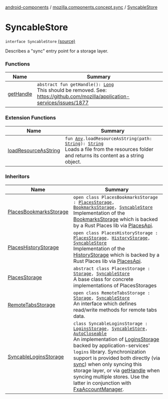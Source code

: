 [android-components](../../index.md) / [mozilla.components.concept.sync](../index.md) / [SyncableStore](./index.md)

# SyncableStore

`interface SyncableStore` [(source)](https://github.com/mozilla-mobile/android-components/blob/master/components/concept/sync/src/main/java/mozilla/components/concept/sync/Sync.kt#L48)

Describes a "sync" entry point for a storage layer.

### Functions

| Name | Summary |
|---|---|
| [getHandle](get-handle.md) | `abstract fun getHandle(): `[`Long`](https://kotlinlang.org/api/latest/jvm/stdlib/kotlin/-long/index.html)<br>This should be removed. See: https://github.com/mozilla/application-services/issues/1877 |

### Extension Functions

| Name | Summary |
|---|---|
| [loadResourceAsString](../../mozilla.components.support.test.file/kotlin.-any/load-resource-as-string.md) | `fun `[`Any`](https://kotlinlang.org/api/latest/jvm/stdlib/kotlin/-any/index.html)`.loadResourceAsString(path: `[`String`](https://kotlinlang.org/api/latest/jvm/stdlib/kotlin/-string/index.html)`): `[`String`](https://kotlinlang.org/api/latest/jvm/stdlib/kotlin/-string/index.html)<br>Loads a file from the resources folder and returns its content as a string object. |

### Inheritors

| Name | Summary |
|---|---|
| [PlacesBookmarksStorage](../../mozilla.components.browser.storage.sync/-places-bookmarks-storage/index.md) | `open class PlacesBookmarksStorage : `[`PlacesStorage`](../../mozilla.components.browser.storage.sync/-places-storage/index.md)`, `[`BookmarksStorage`](../../mozilla.components.concept.storage/-bookmarks-storage/index.md)`, `[`SyncableStore`](./index.md)<br>Implementation of the [BookmarksStorage](../../mozilla.components.concept.storage/-bookmarks-storage/index.md) which is backed by a Rust Places lib via [PlacesApi](#). |
| [PlacesHistoryStorage](../../mozilla.components.browser.storage.sync/-places-history-storage/index.md) | `open class PlacesHistoryStorage : `[`PlacesStorage`](../../mozilla.components.browser.storage.sync/-places-storage/index.md)`, `[`HistoryStorage`](../../mozilla.components.concept.storage/-history-storage/index.md)`, `[`SyncableStore`](./index.md)<br>Implementation of the [HistoryStorage](../../mozilla.components.concept.storage/-history-storage/index.md) which is backed by a Rust Places lib via [PlacesApi](#). |
| [PlacesStorage](../../mozilla.components.browser.storage.sync/-places-storage/index.md) | `abstract class PlacesStorage : `[`Storage`](../../mozilla.components.concept.storage/-storage/index.md)`, `[`SyncableStore`](./index.md)<br>A base class for concrete implementations of PlacesStorages |
| [RemoteTabsStorage](../../mozilla.components.browser.storage.sync/-remote-tabs-storage/index.md) | `open class RemoteTabsStorage : `[`Storage`](../../mozilla.components.concept.storage/-storage/index.md)`, `[`SyncableStore`](./index.md)<br>An interface which defines read/write methods for remote tabs data. |
| [SyncableLoginsStorage](../../mozilla.components.service.sync.logins/-syncable-logins-storage/index.md) | `class SyncableLoginsStorage : `[`LoginsStorage`](../../mozilla.components.concept.storage/-logins-storage/index.md)`, `[`SyncableStore`](./index.md)`, `[`AutoCloseable`](http://docs.oracle.com/javase/7/docs/api/java/lang/AutoCloseable.html)<br>An implementation of [LoginsStorage](../../mozilla.components.concept.storage/-logins-storage/index.md) backed by application-services' `logins` library. Synchronization support is provided both directly (via [sync](../../mozilla.components.service.sync.logins/-syncable-logins-storage/sync.md)) when only syncing this storage layer, or via [getHandle](../../mozilla.components.service.sync.logins/-syncable-logins-storage/get-handle.md) when syncing multiple stores. Use the latter in conjunction with [FxaAccountManager](#). |
